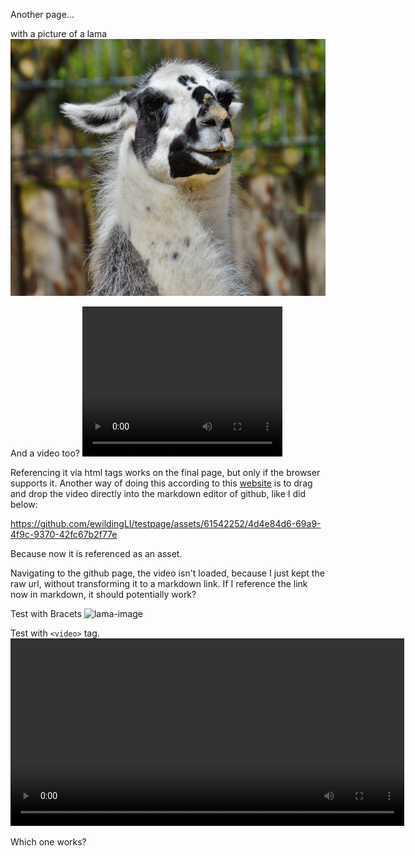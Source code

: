 Another page...

with a picture of a lama ![lama-image](lama.jpg "LAMA")

And a video too?
<video width="320" height="240" controls>
  <source src="lama.mp4" type="video/mp4">
Your browser does not support the video tag.
</video>

Referencing it via html tags works on the final page, but only if the browser supports it.
Another way of doing this according to this [website](https://bobbyhadz.com/blog/embed-video-into-github-readme-markdown) is to drag and drop the video directly into the markdown editor of github, like I did below:


https://github.com/ewildingLI/testpage/assets/61542252/4d4e84d6-69a9-4f9c-9370-42fc67b2f77e

Because now it is referenced as an asset.

Navigating to the github page, the video isn't loaded, because I just kept the raw url, without transforming it to a markdown link.
If I reference the link now in markdown, it should potentially work?

Test with Bracets
![lama-image](https://github.com/ewildingLI/testpage/assets/61542252/4d4e84d6-69a9-4f9c-9370-42fc67b2f77e "LAMA")

Test with ```<video>``` tag.
<video width="630" height="300" src="https://github.com/ewildingLI/testpage/assets/61542252/4d4e84d6-69a9-4f9c-9370-42fc67b2f77e" controls></video>

Which one works?